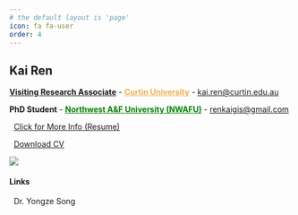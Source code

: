 ```yaml
---
# the default layout is 'page'
icon: fa fa-user
order: 4
---
```


<!-- > Add Markdown syntax content to file `_tabs/about.md`{: .filepath } and it will show up on this page.
{: .prompt-tip } -->
<style>
.row:only-child>#core-wrapper {
    padding-bottom: 0rem;
}

</style>

## **Kai Ren**

<a href="https://staffportal.curtin.edu.au/staff/profile/view/kai-ren-500cf978/" target="_blank"><b>Visiting Research Associate</b></a> - <a href="https://www.curtin.edu.au/" style="color:#F0AD4E" target="_blank"><b>Curtin University</b></a> - [kai.ren@curtin.edu.au](mailto:kai.ren@curtin.edu.au)

<b>PhD Student</b> - <a href="https://www.nwafu.edu.cn/" style="color:green" target="_blank"><b>Northwest A&F University (NWAFU)</b></a> - [renkaigis@gmail.com](mailto:renkaigis@gmail.com)

<i class="fa fa-heart" style="color: hotpink"></i>&nbsp;&nbsp;<a href="https://resume.renkaigis.cn"  target="_blank">Click for More Info (Resume)</a>

<i class="fa fa-paper-plane" style="color: deepskyblue"></i>&nbsp;&nbsp;<a href="https://resume.renkaigis.cn/assets/KaiRen_CV.pdf"  target="_blank">Download CV</a>

<!-- ![](../assets/mine/about.jpg) -->
<!-- <img src="/mine/about.jpg" width="90%"/> -->
<img src="/mine/about.png"/>

#### Links

<i class="fa fa-globe" style="color: green"></i>&nbsp;&nbsp;<a href="https://yongzesong.com"  target="_blank" style="text-decoration: none;">Dr. Yongze Song</a>